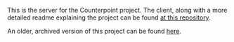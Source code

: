This is the server for the Counterpoint project.  The client, along with a more detailed readme explaining the project can be found [at this repository](https://github.com/ZalmanKelber/Counterpoint-frontend).

An older, archived version of this project can be found [here](https://github.com/ZalmanKelber/Counterpoint).